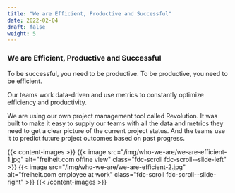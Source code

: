 ```yaml
---
title: "We are Efficient, Productive and Successful"
date: 2022-02-04
draft: false
weight: 5
---
```

### We are Efficient, Productive and Successful

To be successful, you need to be productive. To be productive, you need to be efficient.

Our teams work data-driven and use metrics to constantly optimize efficiency and productivity.

We are using our own project management tool called Revolution. It was built to make it easy to supply our teams with all the data and metrics they need to get a clear picture of the current project status. And the teams use it to predict future project outcomes based on past progress.

{{< content-images >}}
  {{< image src="/img/who-we-are/we-are-efficient-1.jpg" alt="freiheit.com offine view" class="fdc-scroll fdc-scroll--slide-left" >}}
  {{< image src="/img/who-we-are/we-are-efficient-2.jpg" alt="freiheit.com employee at work" class="fdc-scroll fdc-scroll--slide-right" >}}
{{< /content-images >}}
